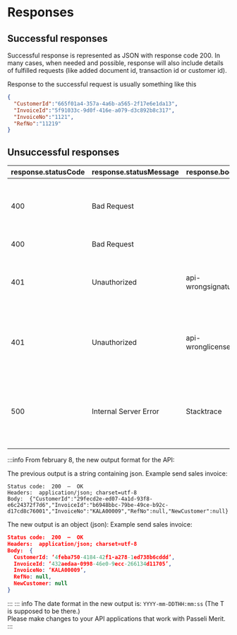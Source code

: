 # Responses
## Successful responses
Successful response is represented as JSON with response code 200. In many cases, when needed and possible, response will also include details of fulfilled requests (like added document id, transaction id or customer id).

Response to the successful request is usually something like this
```json
{
  "CustomerId":"665f01a4-357a-4a6b-a565-2f17e6e1da13",
  "InvoiceId":"5f91033c-9d0f-416e-a079-d3c892b8c317",
  "InvoiceNo":"1121",
  "RefNo":"11219"
} 
```
## Unsuccessful responses
|response.statusCode|response.statusMessage|response.body|Description|
|-------------------|----------------------|-------------|-----------|
|400|Bad Request||API Id is wrong – make sure you haven’t copied spaces.|
|400|Bad Request||Description of an error|
|401|Unauthorized|api-wrongsignature|This could be because of the body, because it is a part of the signature.|
|401|Unauthorized|api-wronglicense|This company’s creator did not have PRO or PREMIUM license|
|500|Internal Server Error|Stacktrace|Should not happen. An alert is generated and sent to our development team.|
:::info From february 8, the new output format for the API:

The previous output is a string containing json.
Example send sales invoice:
```text
Status code:  200  —  OK
Headers:  application/json; charset=utf-8
Body:  {"CustomerId":"29fecd2e-ed07-4a1d-93f8-e6c24372f7d6","InvoiceId":"b6948bbc-79be-49ce-b92c-d17cd8c76001","InvoiceNo":"KALA00009","RefNo":null,"NewCustomer":null}
```

The new output is an object (json):
Example send sales invoice:

```json
Status code:  200  —  OK
Headers:  application/json; charset=utf-8
Body:  {
  CustomerId: ‘4feba750-4184-42f1-a278-1ed738b6cddd’,
  InvoiceId: ‘432aedaa-0998-46e0-9ecc-266134d11705’,
  InvoiceNo: ‘KALA00009’,
  RefNo: null,
  NewCustomer: null
}
```
:::
::: info
The date format in the new output is: `YYYY-mm-DDTHH:mm:ss` (The T is supposed to be there.)<br>
Please make changes to your API applications that work with Passeli Merit.
:::